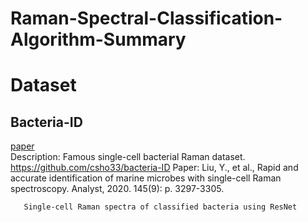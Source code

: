 # Raman-Spectral-Classification-Algorithm-Summary

# Dataset
## Bacteria-ID
[paper](https://www.nature.com/articles/s41467-019-12898-9)  
       Description: Famous single-cell bacterial Raman dataset. https://github.com/csho33/bacteria-ID
       Paper: Liu, Y., et al., Rapid and accurate identification of marine microbes with single-cell Raman spectroscopy. Analyst, 2020. 145(9): p. 3297-3305.

       
       Single-cell Raman spectra of classified bacteria using ResNet
        
    
